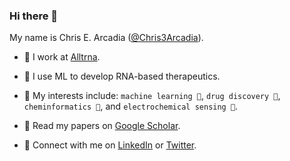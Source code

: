 ### Hi there 👋

My name is Chris E. Arcadia ([@Chris3Arcadia](https://github.com/chris3arcadia)).

- 🏢 I work at [Alltrna](https://www.alltrna.com/).

- 🧬 I use ML to develop RNA-based therapeutics.

- 🧐 My interests include: `machine learning 🤖`, `drug discovery 💊`, `cheminformatics 🧪`, and `electrochemical sensing 🔋`.

- 📜 Read my papers on [Google Scholar](https://scholar.google.com/citations?user=sCborbwAAAAJ).

- 💬 Connect with me on [LinkedIn](https://www.linkedin.com/in/chris3arcadia/) or [Twitter](https://twitter.com/chris3arcadia).

